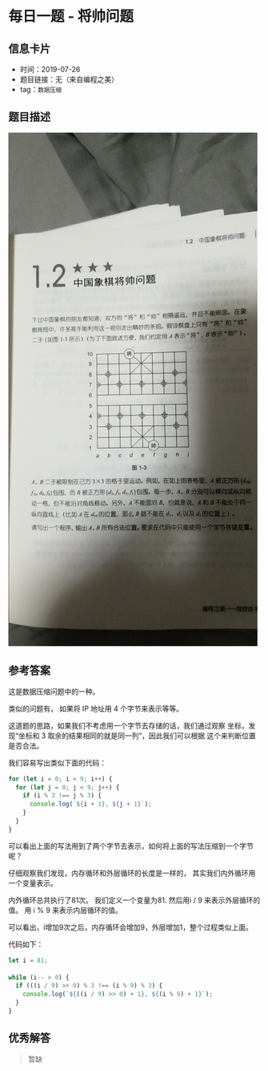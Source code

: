 # 毎日一题 - 将帅问题

## 信息卡片

* 时间：2019-07-26
* 题目链接：无（来自编程之美）
* tag：`数据压缩`

## 题目描述

![2019-07-26](../.gitbook/assets/2019-07-26.jpeg)

## 参考答案

这是数据压缩问题中的一种。

类似的问题有， 如果将 IP 地址用 4 个字节来表示等等。

这道题的思路，如果我们不考虑用一个字节去存储的话，我们通过观察 坐标，发现“坐标和 3 取余的结果相同的就是同一列”，因此我们可以根据 这个来判断位置是否合法。

我们容易写出类似下面的代码：

```javascript
for (let i = 0; i < 9; i++) {
  for (let j = 0; j < 9; j++) {
    if (i % 3 !== j % 3) {
      console.log(`${i + 1}, ${j + 1}`);
    }
  }
}
```

可以看出上面的写法用到了两个字节去表示，如何将上面的写法压缩到一个字节呢？

仔细观察我们发现，内存循环和外层循环的长度是一样的， 其实我们内外循环用一个变量表示。

内外循环总共执行了81次。 我们定义一个变量为81. 然后用i / 9 来表示外层循环的值。 用 i % 9 来表示内层循环的值。

可以看出，i增加9次之后，内存循环会增加9，外层增加1，整个过程类似上面。

代码如下：

```javascript
let i = 81;

while (i-- > 0) {
  if (((i / 9) >> 0) % 3 !== (i % 9) % 3) {
    console.log(`${((i / 9) >> 0) + 1}, ${(i % 9) + 1}`);
  }
}
```

## 优秀解答

> 暂缺

